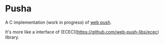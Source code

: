 # Pusha

A C implementation (work in progress) of [web push](https://datatracker.ietf.org/doc/html/rfc8030).

It's more like a interface of (ECEC)[https://github.com/web-push-libs/ecec) library.